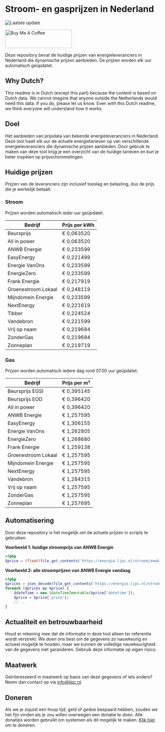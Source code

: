 # Stroom- en gasprijzen in Nederland

![Laatste update](https://img.shields.io/badge/laatste%20update-2025--04--02%2003%3A00%20CET-brightgreen)

<a href="https://www.buymeacoffee.com/Lars-" target="_blank"><img src="https://cdn.buymeacoffee.com/buttons/v2/default-orange.png" alt="Buy Me A Coffee" height="60" style="height: 60px !important;width: 217px !important;" ></a>

Deze repository bevat de huidige prijzen van energieleveranciers in Nederland die dynamische prijzen aanbieden. De prijzen worden elk uur automatisch geüpdatet.

## Why Dutch?

This readme is in Dutch (except this part) because the content is based on Dutch data. We cannot imagine that anyone outside the Netherlands would need this data. If you do, please let us know. Even with this Dutch readme, we think
everyone will understand how it works.

## Doel

Het aanbieden van prijsdata van bekende energieleveranciers in Nederland. Deze tool haalt elk uur de actuele energietarieven op van verschillende energieleveranciers die dynamische prijzen aanbieden. Door gebruik te maken van deze tool
krijg je een overzicht van de huidige tarieven en kun je beter inspelen op prijsschommelingen.

## Huidige prijzen

Prijzen van de leveranciers zijn inclusief toeslag en belasting, dus de prijs die je werkelijk betaalt.

### Stroom

Prijzen worden automatisch ieder uur geüpdatet.

 Bedrijf | Prijs per kWh 
---------|---------------
Beursprijs | € 0,063520
All in power | € 0,063520
ANWB Energie | € 0,233599
EasyEnergy | € 0,221499
Energie VanOns | € 0,233599
EnergieZero | € 0,233599
Frank Energie | € 0,217919
Groenestroom Lokaal | € 0,248119
Mijndomein Energie | € 0,233599
NextEnergy | € 0,221619
Tibber | € 0,224524
Vandebron | € 0,221599
Vrij op naam | € 0,219684
ZonderGas | € 0,219684
Zonneplan | € 0,219719


### Gas

Prijzen worden automatisch iedere dag rond 07.00 uur geüpdatet.

 Bedrijf | Prijs per m³ 
---------|--------------
Beursprijs EGSI | € 0,395145
Beursprijs EOD | € 0,396420
All in power | € 0,396420
ANWB Energie | € 1,257595
EasyEnergy | € 1,306155
Energie VanOns | € 1,262805
EnergieZero | € 1,268680
Frank Energie | € 1,259138
Groenestroom Lokaal | € 1,257595
Mijndomein Energie | € 1,257595
NextEnergy | € 1,257595
Vandebron | € 1,284315
Vrij op naam | € 1,257595
ZonderGas | € 1,257595
Zonneplan | € 1,257695


## Automatisering

Door deze repository is het mogelijk om de actuele prijzen in scripts te gebruiken.

**Voorbeeld 1: huidige stroomprijs van ANWB Energie**

```php
<?php
$price = (float)file_get_contents('https://energie.ljpc.nl/stroom/anwb-energie-nu.txt');

```

**Voorbeeld 2: alle stroomprijzen van ANWB Energie vandaag**

```php
<?php
$prices = json_decode(file_get_contents('https://energie.ljpc.nl/stroom/all-in-power-vandaag.json'),true);
foreach ($prices as $price) {
    $dateTime = new \DateTimeImmutable($price['datetime']);
    $price = $price['price'];
    // ...
}
```

## Actualiteit en betrouwbaarheid

Houd er rekening mee dat de informatie in deze tool alleen ter referentie wordt verstrekt. We doen ons best om de gegevens zo nauwkeurig en actueel mogelijk te houden, maar we kunnen de volledige nauwkeurigheid van de gegevens niet
garanderen. Gebruik deze informatie op eigen risico.

## Maatwerk

Geïnteresseerd in maatwerk op basis van deze gegevens of iets anders? Neem dan contact op
via [info@ljpc.nl](mailto:info@ljpc.nl?subject=Energie%20prijzen).

## Doneren

Als we je zojuist een hoop tijd, geld of gedoe bespaard hebben, zouden we het fijn vinden als je zou willen overwegen een
donatie te doen. Alle donaties worden gebruikt om systemen als dit mogelijk te
maken. [Klik hier](https://www.buymeacoffee.com/Lars-) om te doneren.
